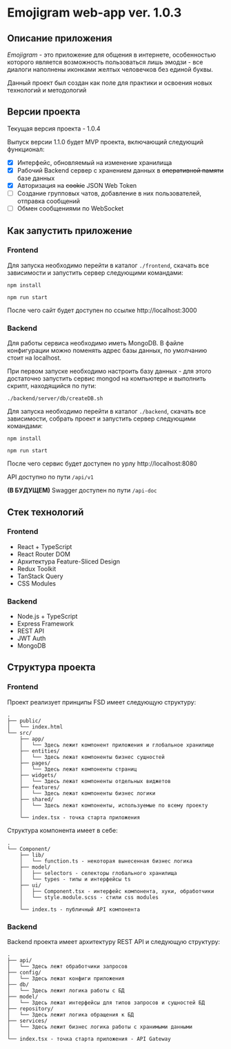 # Emojigram web-app ver. 1.0.3

## Описание приложения
*Emojigram* - это приложение для общения в интернете, особенностью которого является возможность пользоваться лишь эмодзи - все диалоги наполнены иконками желтых человечков без единой буквы.

Данный проект был создан как поле для практики и освоения новых технологий и методологий 

## Версии проекта
Текущая версия проекта - 1.0.4

Выпуск версии 1.1.0 будет MVP проекта, включающий следующий функционал:

- [x] Интерфейс, обновляемый на изменение хранилища
- [x] Рабочий Backend сервер с хранением данных в ~~оперативной памяти~~ базе данных
- [x] Авторизация на ~~cookie~~ JSON Web Token
- [ ] Создание групповых чатов, добавление в них пользователей, отправка сообщений
- [ ] Обмен сообщениями по WebSocket

## Как запустить приложение

### Frontend
Для запуска необходимо перейти в каталог `./frontend`, скачать все зависимости и запустить сервер следующими командами:

```npm install```

```npm run start```

После чего сайт будет доступен по ссылке http://localhost:3000

### Backend
Для работы сервиса необходимо иметь MongoDB. В файле конфигурации можно поменять адрес базы данных, по умолчанию стоит на localhost.

При первом запуске необходимо настроить базу данных - для этого достаточно запустить сервис mongod на компьютере и выполнить скрипт, находящийся по пути:

```./backend/server/db/createDB.sh```

Для запуска необходимо перейти в каталог `./backend`, скачать все зависимости, собрать проект и запустить сервер следующими командами:

```npm install```

```npm run start```

После чего сервис будет доступен по урлу http://localhost:8080

API доступно по пути `/api/v1`

**(В БУДУЩЕМ)**
Swagger доступен по пути `/api-doc`

## Стек технологий
### Frontend
- React + TypeScript
- React Router DOM
- Архитектура Feature-Sliced Design
- Redux Toolkit
- TanStack Query
- CSS Modules

### Backend
- Node.js + TypeScript
- Express Framework
- REST API
- JWT Auth
- MongoDB 

## Структура проекта

### Frontend

Проект реализует принципы FSD имеет следующую структуру:
```
.
├── public/
│   └── index.html
└── src/
    ├── app/
    │   └── Здесь лежит компонент приложения и глобальное хранилище
    ├── entities/
    │   └── Здесь лежат компоненты бизнес сущностей 
    ├── pages/
    │   └── Здесь лежат компоненты страниц
    ├── widgets/
    │   └── Здесь лежат компоненты отдельных виджетов
    ├── features/
    │   └── Здесь лежат компоненты бизнес логики
    ├── shared/
    │   └── Здесь лежат компоненты, используемые по всему проекту
    │
    └── index.tsx - точка старта приложения
```

Структура компонента имеет в себе:
```
.
└── Component/
    ├── lib/
    │   └── function.ts - некоторая вынесенная бизнес логика
    ├── model/
    │   ├── selectors - селекторы глобального хранилища
    │   └── types - типы и интерфейсы ts
    ├── ui/
    │   ├── Component.tsx - интерфейс компонента, хуки, обработчики
    │   └── style.module.scss - стили css modules
    │
    └── index.ts - публичный API компонента
```

### Backend

Backend проекта имеет архитектуру REST API и следующую структуру:
```
.
├── api/
│   └── Здесь лежт обработчики запросов 
├── config/
│   └── Здесь лежат конфиги приложения
├── db/
│   └── Здесь лежит логика работы с БД
├── model/
│   └── Здесь лежат интерфейсы для типов запросов и сущностей БД 
├── repository/
│   └── Здесь лежит логика обращения к БД
├── services/
│   └── Здесь лежит бизнес логика работы с хранимыми данными
│
└── index.tsx - точка старта приложения - API Gateway
```